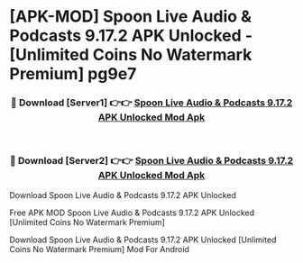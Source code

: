 # [APK-MOD] Spoon  Live Audio & Podcasts 9.17.2 APK Unlocked - [Unlimited Coins No Watermark Premium] pg9e7



<div align="center">
<h3>🔴 Download [Server1] 👉👉 <a href="https://momento.my/?title=Spoon__Live_Audio_&_Podcasts_9.17.2_APK_Unlocked">Spoon  Live Audio & Podcasts 9.17.2 APK Unlocked Mod Apk</a></h3><br>

<h3>🔴 Download [Server2] 👉👉 <a href="https://momento.my/?title=Spoon__Live_Audio_&_Podcasts_9.17.2_APK_Unlocked">Spoon  Live Audio & Podcasts 9.17.2 APK Unlocked Mod Apk</a></h3>
</div>



Download Spoon  Live Audio & Podcasts 9.17.2 APK Unlocked 

Free APK MOD Spoon  Live Audio & Podcasts 9.17.2 APK Unlocked [Unlimited Coins No Watermark Premium]

Download Spoon  Live Audio & Podcasts 9.17.2 APK Unlocked [Unlimited Coins No Watermark Premium] Mod For Android
